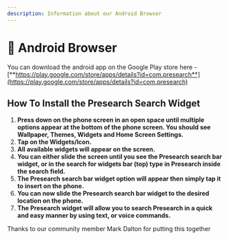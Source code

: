 ```yaml
---
description: Information about our Android Browser
---
```


# 🤖 Android Browser

You can download the android app on the Google Play store here - [**https://play.google.com/store/apps/details?id=com.presearch**](https://play.google.com/store/apps/details?id=com.presearch)

## **How To Install the Presearch Search Widget**

1. **Press down on the phone screen in an open space until multiple options appear at the bottom of the phone screen. You should see Wallpaper, Themes, Widgets and Home Screen Settings.**
2. **Tap on the Widgets/Icon.**
3. **All available widgets will appear on the screen.**
4. **You can either slide the screen until you see the Presearch search bar widget, or in the search for widgets bar (top) type in Presearch inside the search field.**
5. **The Presearch search bar widget option will appear then simply tap it to insert on the phone.**&#x20;
6. **You can now slide the Presearch search bar widget to the desired location on the phone.**
7. **The Presearch widget will allow you to search Presearch in a quick and easy manner by using text, or voice commands.**

Thanks to our community member Mark Dalton for putting this together
